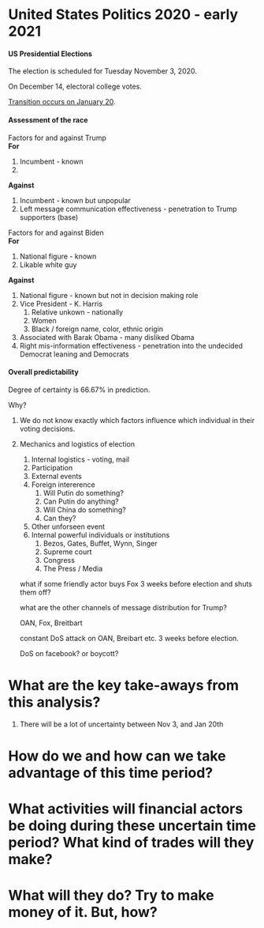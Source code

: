 # United States Politics  2020 - early 2021

#### US Presidential Elections

The election is scheduled for Tuesday November 3, 2020.  

On December 14, electoral college votes.  

[Transition occurs on January 20](https://en.wikipedia.org/wiki/United_States_presidential_transition).  

#### Assessment of the race

Factors for and against Trump  
**For**  
1. Incumbent - known
2. 

**Against**  
1. Incumbent - known but unpopular
2. Left message communication effectiveness - penetration to Trump supporters (base)

Factors for and against Biden  
**For**  
1. National figure - known
2. Likable white guy

**Against**  
1. National figure - known but not in decision making role
2. Vice President - K. Harris
    1. Relative unkown - nationally
    2. Women
    3. Black / foreign name, color, ethnic origin
3. Associated with Barak Obama - many disliked Obama 
4. Right mis-information effectiveness - penetration into the undecided Democrat leaning and Democrats

#### Overall predictability

Degree of certainty is 66.67% in prediction.  

Why?

1. We do not know exactly which factors influence which individual in their voting decisions.  
2. Mechanics and logistics of election
    1. Internal logistics - voting, mail
    2. Participation
    3. External events
    4. Foreign intererence
        1. Will Putin do something?
        2. Can Putin do anything? 
        3. Will China do something?
        4. Can they?
    5. Other unforseen event
    6. Internal powerful individuals or institutions
        1. Bezos, Gates, Buffet, Wynn, Singer
        2. Supreme court
        3. Congress
        4. The Press / Media

    what if some friendly actor buys Fox 3 weeks before election and shuts them off?

    what are the other channels of message distribution for Trump?

    OAN, Fox, Breitbart

    constant DoS attack on OAN, Breibart etc. 3 weeks before election.

    DoS on facebook? or boycott?
    

# What are the key take-aways from this analysis?

1. There will be a lot of uncertainty between Nov 3, and Jan 20th

# How do we and how can we take advantage of this time period?

# What activities will financial actors be doing during these uncertain time period? What kind of trades will they make?

# What will they do? Try to make money of it. But, how?

